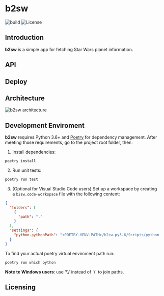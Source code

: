 # b2sw

![build](https://img.shields.io/travis/com/CarlosDomingues/b2sw.svg?style=popout-square) ![License](https://img.shields.io/github/license/CarlosDomingues/b2sw.svg?style=popout-square)

## Introduction

**b2sw** is a simple app for fetching Star Wars planet information.

## API

## Deploy

## Architecture

![b2sw architecture](architecturer.png 'b2sw architecture')

## Development Enviroment

**b2sw** requires Python 3.6+ and [Poetry](https://github.com/sdispater/poetry) for dependency management. After meeting those requirements, go to the project root folder, then:

1. Install dependencies:

```bash
poetry install
```

2. Run unit tests:

```bash
poetry run test
```

3. (Optional for Visual Studio Code users) Set up a workspace by creating a `b2sw.code-workspace` file with the following content:

```json
{
  "folders": [
    {
      "path": "."
    }
  ],
  "settings": {
    "python.pythonPath": "<POETRY-VENV-PATH>/b2sw-py3.6/Scripts/python.exe"
  }
}
```

To find your actual poetry virtual enviroment path run:

```bash
poetry run which python
```

**Note to Windows users**: use '\\\\' instead of '/' to join paths.

## Licensing
